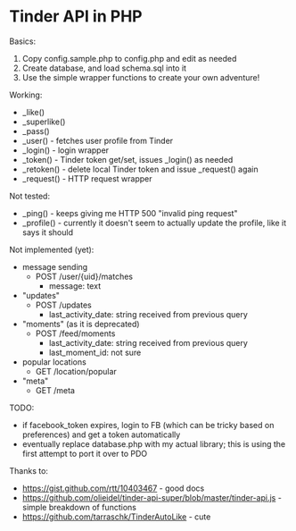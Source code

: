 # Tinder API in PHP

Basics:

1. Copy config.sample.php to config.php and edit as needed
1. Create database, and load schema.sql into it
1. Use the simple wrapper functions to create your own adventure!

Working:

* _like()
* _superlike()
* _pass()
* _user() - fetches user profile from Tinder
* _login() - login wrapper
* _token() - Tinder token get/set, issues _login() as needed
* _retoken() - delete local Tinder token and issue _request() again
* _request() - HTTP request wrapper

Not tested:

* _ping() - keeps giving me HTTP 500 "invalid ping request"
* _profile() - currently it doesn't seem to actually update the profile, like it says it should

Not implemented (yet):

* message sending
    * POST /user/{uid}/matches
        * message: text
* "updates"
    * POST /updates
        * last_activity_date: string received from previous query
* "moments" (as it is deprecated)
    * POST /feed/moments
        * last_activity_date: string received from previous query
        * last_moment_id: not sure
* popular locations
    * GET /location/popular
* "meta"
    * GET /meta

TODO:

* if facebook_token expires, login to FB (which can be tricky based on preferences) and get a token automatically
* eventually replace database.php with my actual library; this is using the first attempt to port it over to PDO

Thanks to:

* https://gist.github.com/rtt/10403467 - good docs
* https://github.com/olieidel/tinder-api-super/blob/master/tinder-api.js - simple breakdown of functions
* https://github.com/tarraschk/TinderAutoLike - cute
